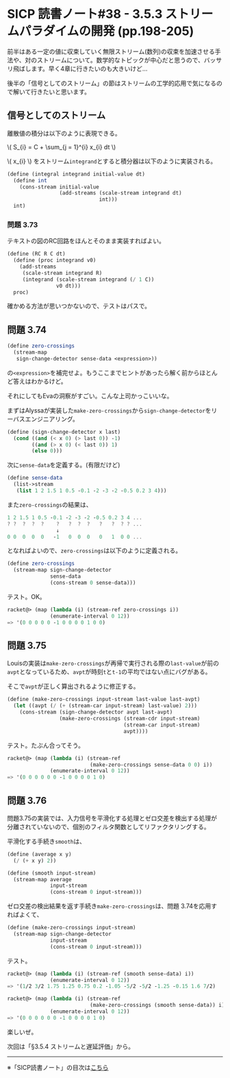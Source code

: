 SICP 読書ノート#38 - 3.5.3 ストリームパラダイムの開発 (pp.198-205)
======================================

前半はある一定の値に収束していく無限ストリーム(数列)の収束を加速させる手法や、対のストリームについて。数学的なトピックが中心だと思うので、バッサリ飛ばします。早く4章に行きたいのも大きいけど…

後半の「信号としてのストリーム」の節はストリームの工学的応用で気になるので解いて行きたいと思います。


## 信号としてのストリーム

離散値の積分は以下のように表現できる。

\\( S\_{i} = C + \\sum\_{j = 1}\^{i} x\_{i} dt \\)

\\( x\_{i} \\) をストリーム```integrand```とすると積分器は以下のように実装される。

```scheme
(define (integral integrand initial-value dt)
  (define int
	(cons-stream initial-value
				 (add-streams (scale-stream integrand dt)
							  int)))
  int)
```


### 問題 3.73

テキストの図のRC回路をほんとそのまま実装すればよい。

```scheme
(define (RC R C dt)
  (define (proc integrand v0)
	(add-streams
	 (scale-stream integrand R)
	 (integrand (scale-stream integrand (/ 1 C))
				v0 dt)))
  proc)
```

確かめる方法が思いつかないので、テストはパスで。


## 問題 3.74

```scheme
(define zero-crossings
  (stream-map
   sign-change-detector sense-data <expression>))
```
の```<expression>```を補完せよ。もうここまでヒントがあったら解く前からほとんど答えはわかるけど。

それにしてもEvaの洞察がすごい。こんな上司かっこいいな。


まずはAlyssaが実装した```make-zero-crossings```から```sign-change-detector```をリーバスエンジニアリング。

```scheme
(define (sign-change-detector x last)
  (cond ((and (< x 0) (> last 0)) -1)
		((and (> x 0) (< last 0)) 1)
		(else 0)))
```

次に```sense-data```を定義する。(有限だけど)

```scheme
(define sense-data
  (list->stream
   (list 1 2 1.5 1 0.5 -0.1 -2 -3 -2 -0.5 0.2 3 4)))
```

また```zero-crossings```の結果は、

```scheme
1 2 1.5 1 0.5 -0.1 -2 -3 -2 -0.5 0.2 3 4 ...
? ?  ?  ?  ?    ?   ?  ?  ?   ?   ?  ? ? ...
                ↓
0 0  0  0  0   -1   0  0  0   0   1  0 0 ...
```

となればよいので、```zero-crossings```は以下のように定義される。

```scheme
(define zero-crossings
  (stream-map sign-change-detector
			  sense-data
			  (cons-stream 0 sense-data)))
```

テスト。OK。

```scheme
racket@> (map (lambda (i) (stream-ref zero-crossings i))
			  (enumerate-interval 0 12))
=> '(0 0 0 0 0 -1 0 0 0 0 1 0 0)
```

## 問題 3.75

Louisの実装は```make-zero-crossings```が再帰で実行される際の```last-value```が前の```avpt```となっているため、```avpt```が時刻```t```と```t-1```の平均ではない点にバグがある。

そこで```avpt```が正しく算出されるように修正する。

```scheme
(define (make-zero-crossings input-stream last-value last-avpt)
  (let ((avpt (/ (+ (stream-car input-stream) last-value) 2)))
	(cons-stream (sign-change-detector avpt last-avpt)
				 (make-zero-crossings (stream-cdr input-stream)
									  (stream-car input-stream)
									  avpt))))
```

テスト。たぶん合ってそう。

```scheme
racket@> (map (lambda (i) (stream-ref
						   (make-zero-crossings sense-data 0 0) i))
			  (enumerate-interval 0 12))
=> '(0 0 0 0 0 0 -1 0 0 0 0 1 0)
```


## 問題 3.76

問題3.75の実装では、入力信号を平滑化する処理とゼロ交差を検出する処理が分離されていないので、個別のフィルタ関数としてリファクタリングする。

平滑化する手続き```smooth```は、

```scheme
(define (average x y)
  (/ (+ x y) 2))

(define (smooth input-stream)
  (stream-map average
			  input-stream
			  (cons-stream 0 input-stream)))
```

ゼロ交差の検出結果を返す手続き```make-zero-crossings```は、問題 3.74を応用すればよくて、

```scheme
(define (make-zero-crossings input-stream)
  (stream-map sign-change-detector
			  input-stream
			  (cons-stream 0 input-stream)))
```

テスト。

```scheme
racket@> (map (lambda (i) (stream-ref (smooth sense-data) i))
			  (enumerate-interval 0 12))
=> '(1/2 3/2 1.75 1.25 0.75 0.2 -1.05 -5/2 -5/2 -1.25 -0.15 1.6 7/2)

racket@> (map (lambda (i) (stream-ref
						   (make-zero-crossings (smooth sense-data)) i))
			  (enumerate-interval 0 12))
=> '(0 0 0 0 0 0 -1 0 0 0 0 1 0)
```

楽しいぜ。


次回は「§3.5.4 ストリームと遅延評価」から。

--------------------------------

※「SICP読書ノート」の目次は[こちら](/entry/sicp/index)


<script type="text/x-mathjax-config">
  MathJax.Hub.Config({ tex2jax: { inlineMath: [['$','$'], ["\\(","\\)"]] } });
</script>
<script type="text/javascript"
  src="http://cdn.mathjax.org/mathjax/latest/MathJax.js?config=TeX-AMS_HTML">
</script>
<meta http-equiv="X-UA-Compatible" CONTENT="IE=EmulateIE7" />
